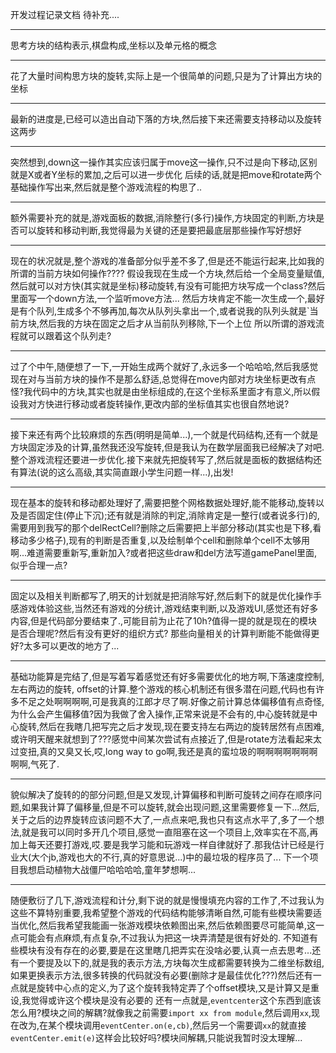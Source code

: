 开发过程记录文档
待补充....

---

思考方块的结构表示,棋盘构成,坐标以及单元格的概念

---

花了大量时间构思方块的旋转,实际上是一个很简单的问题,只是为了计算出方块的坐标

---

最新的进度是,已经可以造出自动下落的方块,然后接下来还需要支持移动以及旋转这两步

---

突然想到,down这一操作其实应该归属于move这一操作,只不过是向下移动,区别就是X或者Y坐标的累加,之后可以进一步优化
后续的话,就是把move和rotate两个基础操作写出来,然后就是整个游戏流程的构思了..

---

额外需要补充的就是,游戏面板的数据,消除整行(多行)操作,方块固定的判断,方块是否可以旋转和移动判断,我觉得最为关键的还是要把最底层那些操作写好想好

---

现在的状况就是,整个游戏的准备部分似乎差不多了,但是还不能运行起来,比如我的所谓的当前方块如何操作????
假设我现在生成一个方块,然后给一个全局变量赋值,然后就可以对方快(其实就是坐标)移动旋转,有没有可能把方块写成一个class?然后里面写一个down方法,一个监听move方法...
然后方块肯定不能一次生成一个,最好是有个队列,生成多个不够再加,每次从队列头拿出一个,或者说我的队列头就是`当前方块,然后我的方块在固定之后才从当前队列移除,下一个上位
所以所谓的游戏流程就可以跟着这个队列走?

---

过了个中午,随便想了一下,一开始生成两个就好了,永远多一个哈哈哈,然后我感觉现在对与当前方块的操作不是那么舒适,总觉得在move内部对方块坐标更改有点怪?我代码中的方块,其实也就是由坐标组成的,在这个坐标系里面才有意义,所以假设我对方快进行移动或者旋转操作,更改内部的坐标值其实也很自然地说?

---

接下来还有两个比较麻烦的东西(明明是简单...),一个就是代码结构,还有一个就是方块固定涉及的计算,虽然我还没写旋转,但是我认为在数学层面我已经解决了对吧.整个游戏流程还要进一步优化.接下来就先把旋转写了,然后就是面板的数据结构还有算法(说的这么高级,其实简直跟小学生问题一样...),出发!

---

现在基本的旋转和移动都处理好了,需要把整个网格数据处理好,能不能移动,旋转以及是否固定住(停止下沉);还有就是消除的判定,消除肯定是一整行(或者说多行)的,需要用到我写的那个delRectCell?删除之后需要把上半部分移动(其实也是下移,看移动多少格子),现有的判断是否重复,以及绘制单个cell和删除单个cell不太够用啊...难道需要重新写,重新加入?或者把这些draw和del方法写道gamePanel里面,似乎合理一点?

---

固定以及相关判断都写了,明天的计划就是把消除写好,然后剩下的就是优化操作手感游戏体验这些,当然还有游戏的分统计,游戏结束判断,以及游戏UI,感觉还有好多内容,但是代码部分要结束了.,可能目前为止花了10h?值得一提的就是现在的模块是否合理呢?然后有没有更好的组织方式?
那些向量相关的计算判断能不能做得更好?太多可以更改的地方了...

---

基础功能算是完结了,但是写着写着感觉还有好多需要优化的地方啊,下落速度控制,左右两边的旋转, offset的计算.整个游戏的核心机制还有很多潜在问题,代码也有许多不足之处啊啊啊啊,可是我真的江郎才尽了啊.好像之前计算总体偏移值有点奇怪,为什么会产生偏移值?因为我做了舍入操作,正常来说是不会有的,中心旋转就是中心旋转,然后在我瞎几把写完之后才发现,现在要支持左右两边的旋转居然有点困难,或许明天醒来就想到了???感觉中间某次尝试有点接近了,但是rotate方法看起来太过变扭,真的又臭又长,哎,long way to go啊,我还是真的蛮垃圾的啊啊啊啊啊啊啊啊啊,气死了.

---

貌似解决了旋转的的部分问题,但是又发现,计算偏移和判断可旋转之间存在顺序问题,如果我计算了偏移量,但是不可以旋转,就会出现问题,这里需要修复一下...然后,关于之后的边界旋转应该问题不大了,一点点来吧,我也只有这点水平了,多了一个想法,就是我可以同时多开几个项目,感觉一直阻塞在这一个项目上,效率实在不高,再加上每天还要打游戏,哎.要是我学习能和玩游戏一样自律就好了.那我估计已经是行业大(大个jb,游戏也大的不行,真的好意思说...)中的最垃圾的程序员了...
下一个项目我想启动植物大战僵尸哈哈哈哈,童年梦想啊...

---

随便敷衍了几下,游戏流程和计分,剩下说的就是慢慢填充内容的工作了,不过我认为这些不算特别重要,我希望整个游戏的代码结构能够清晰自然,可能有些模块需要适当优化,然后我希望我能画一张游戏模块依赖图出来,然后依赖图要尽可能简单,这一点可能会有点麻烦,有点复杂,不过我认为把这一块弄清楚是很有好处的.
不知道有些模块有没有存在的必要,要是在这里瞎几把弄实在没啥必要,认真一点去思考...还有一个要提及以下的,就是我的表示方法,方块每次生成都需要转换为二维坐标数组,如果更换表示方法,很多转换的代码就没有必要(删除才是最佳优化???)然后还有一点就是旋转中心点的定义,为了这个旋转我特定弄了个offset模块,又是计算又是重设,我觉得或许这个模块是没有必要的
还有一点就是,`eventcenter`这个东西到底该怎么用?模块之间的解耦?就像我之前需要`import xx from module`,然后调用`xx`,现在改为,在某个模块调用`eventCenter.on(e,cb)`,然后另一个需要调`xx`的就直接`eventCenter.emit(e)`这样会比较好吗?模块间解耦,只能说我暂时没太理解...